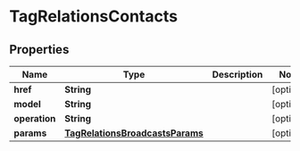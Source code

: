 
# TagRelationsContacts

## Properties
Name | Type | Description | Notes
------------ | ------------- | ------------- | -------------
**href** | **String** |  |  [optional]
**model** | **String** |  |  [optional]
**operation** | **String** |  |  [optional]
**params** | [**TagRelationsBroadcastsParams**](TagRelationsBroadcastsParams.md) |  |  [optional]



